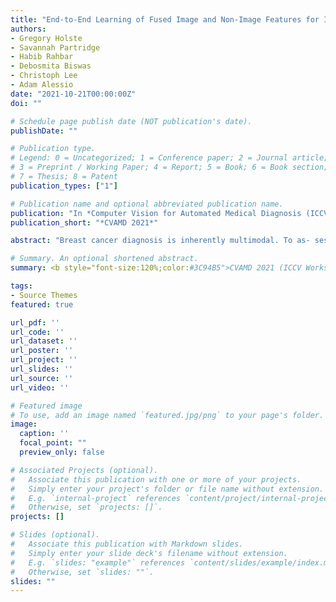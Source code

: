```yaml
---
title: "End-to-End Learning of Fused Image and Non-Image Features for Improved Breast Cancer Classification from MRI"
authors:
- Gregory Holste
- Savannah Partridge
- Habib Rahbar
- Debosmita Biswas
- Christoph Lee
- Adam Alessio
date: "2021-10-21T00:00:00Z"
doi: ""

# Schedule page publish date (NOT publication's date).
publishDate: ""

# Publication type.
# Legend: 0 = Uncategorized; 1 = Conference paper; 2 = Journal article;
# 3 = Preprint / Working Paper; 4 = Report; 5 = Book; 6 = Book section;
# 7 = Thesis; 8 = Patent
publication_types: ["1"]

# Publication name and optional abbreviated publication name.
publication: "In *Computer Vision for Automated Medical Diagnosis (ICCV Workshop)*"
publication_short: "*CVAMD 2021*"

abstract: "Breast cancer diagnosis is inherently multimodal. To as- sess a patient’s cancer status, physicians integrate imaging findings with a variety of clinical risk factor data. Despite this, deep learning approaches for automatic breast can- cer classification often only utilize image data or non-image clinical data, but not both simultaneously. In this work, we implemented and compared strategies for the fusion of imaging and tabular non-image data in an end-to-end train- able manner, evaluating fusion at different stages in the model (fusing intermediate features vs. output probabili- ties) and with different operations (concatenation vs. addi- tion vs. multiplication). This retrospective study utilized dynamic contrast-enhanced MRI (DCE-MRI) data from 10,185 breast MRI examinations of 5,248 women. DCE- MRIs were reduced to 2D maximum intensity projections, split into single-breast images, then linked to a set of 18 non-image features including clinical indication and mam- mographic breast density. We first trained unimodal base- line models on images alone and non-image data alone. We then developed three multimodal fusion models that learn jointly from image and non-image data, evaluating per- formance by area under the receiver operating character- istic curve (AUC) and specificity at 95% sensitivity. The image-only baseline achieved an AUC of 0.849 (95% CI: 0.834, 0.864) and specificity at 95% sensitivity of 30.1% (95% CI: 23.1%, 37.0%), while the best-performing fusion model achieved an AUC of 0.898 (95% CI: 0.885, 0.909) and specificity of 49.1% (95% CI: 38.8%, 55.3%). Further- more, all three fusion methods significantly outperformed both unimodal baselines with respect to AUC and speci- ficity at 95% sensitivity. This work demonstrates in our dataset for breast cancer classification that incorporating non-image data with images can significantly improve pre- dictive performance and that fusion of intermediate learned features is superior to fusion of final probabilities."

# Summary. An optional shortened abstract.
summary: <b style="font-size:120%;color:#3C94B5">CVAMD 2021 (ICCV Workshop)</b> Methods for jointly learning from breast imaging and tabular non-image data to predict breast cancer.

tags:
- Source Themes
featured: true

url_pdf: ''
url_code: ''
url_dataset: ''
url_poster: ''
url_project: ''
url_slides: ''
url_source: ''
url_video: ''

# Featured image
# To use, add an image named `featured.jpg/png` to your page's folder. 
image:
  caption: ''
  focal_point: ""
  preview_only: false

# Associated Projects (optional).
#   Associate this publication with one or more of your projects.
#   Simply enter your project's folder or file name without extension.
#   E.g. `internal-project` references `content/project/internal-project/index.md`.
#   Otherwise, set `projects: []`.
projects: []

# Slides (optional).
#   Associate this publication with Markdown slides.
#   Simply enter your slide deck's filename without extension.
#   E.g. `slides: "example"` references `content/slides/example/index.md`.
#   Otherwise, set `slides: ""`.
slides: ""
---
```

